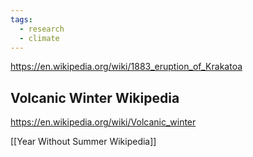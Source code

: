 ```yaml
---
tags:
  - research
  - climate
---
```

https://en.wikipedia.org/wiki/1883_eruption_of_Krakatoa
## Volcanic Winter Wikipedia
https://en.wikipedia.org/wiki/Volcanic_winter

[[Year Without Summer Wikipedia]]

